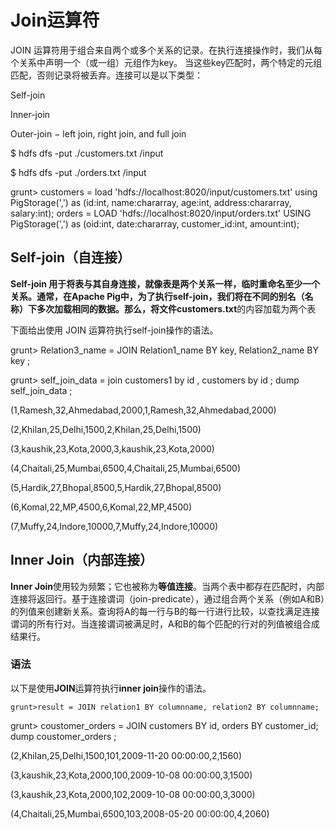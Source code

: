 # Join运算符

JOIN 运算符用于组合来自两个或多个关系的记录。在执行连接操作时，我们从每个关系中声明一个（或一组）元组作为key。 当这些key匹配时，两个特定的元组匹配，否则记录将被丢弃。连接可以是以下类型：

Self-join

Inner-join

Outer-join − left join, right join, and full join

$ hdfs dfs -put ./customers.txt /input

$ hdfs dfs -put ./orders.txt /input

grunt&gt; customers = load 'hdfs://localhost:8020/input/customers.txt' using PigStorage\(','\) as \(id:int, name:chararray, age:int, address:chararray, salary:int\); orders = LOAD 'hdfs://localhost:8020/input/orders.txt' USING PigStorage\(','\)  as \(oid:int, date:chararray, customer\_id:int, amount:int\);

## Self-join（自连接）

**Self-join **用于将表与其自身连接，就像表是两个关系一样，临时重命名至少一个关系。通常，在Apache Pig中，为了执行self-join，我们将在不同的别名（名称）下多次加载相同的数据。那么，将文件**customers.txt**的内容加载为两个表

下面给出使用 JOIN 运算符执行self-join操作的语法。

grunt&gt; Relation3\_name = JOIN Relation1\_name BY key, Relation2\_name BY key ;

grunt&gt; self\_join\_data = join customers1 by  id , customers by id ; dump self\_join\_data ;

\(1,Ramesh,32,Ahmedabad,2000,1,Ramesh,32,Ahmedabad,2000\)

\(2,Khilan,25,Delhi,1500,2,Khilan,25,Delhi,1500\)

\(3,kaushik,23,Kota,2000,3,kaushik,23,Kota,2000\)

\(4,Chaitali,25,Mumbai,6500,4,Chaitali,25,Mumbai,6500\)

\(5,Hardik,27,Bhopal,8500,5,Hardik,27,Bhopal,8500\)

\(6,Komal,22,MP,4500,6,Komal,22,MP,4500\)

\(7,Muffy,24,Indore,10000,7,Muffy,24,Indore,10000\)

## Inner Join（内部连接）

**Inner Join**使用较为频繁；它也被称为**等值连接**。当两个表中都存在匹配时，内部连接将返回行。基于连接谓词（join-predicate），通过组合两个关系（例如A和B）的列值来创建新关系。查询将A的每一行与B的每一行进行比较，以查找满足连接谓词的所有行对。当连接谓词被满足时，A和B的每个匹配的行对的列值被组合成结果行。

### 语法

以下是使用**JOIN**运算符执行**inner join**操作的语法。

```
grunt>result = JOIN relation1 BY columnname, relation2 BY columnname;
```

grunt&gt; coustomer\_orders = JOIN customers BY id, orders BY customer\_id; dump coustomer\_orders ;

\(2,Khilan,25,Delhi,1500,101,2009-11-20 00:00:00,2,1560\)

\(3,kaushik,23,Kota,2000,100,2009-10-08 00:00:00,3,1500\)

\(3,kaushik,23,Kota,2000,102,2009-10-08 00:00:00,3,3000\)

\(4,Chaitali,25,Mumbai,6500,103,2008-05-20 00:00:00,4,2060\)

